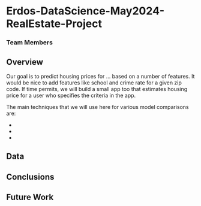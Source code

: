 # Erdos-DataScience-May2024-RealEstate-Project

### Team Members



## Overview

Our goal is to predict housing prices for ... based on a number of features. It would be nice to add features like school and crime rate for a given zip code. If time permits, we will build a small app too that estimates housing price for a user who specifies the criteria in the app. 

The main techniques that we will use here for various model comparisons are:

-
-
-

## Data

## Conclusions

## Future Work


